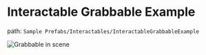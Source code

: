 # Interactable Grabbable Example

path: `Sample Prefabs/Interactables/InteractableGrabbableExample`

![Grabbable in scene](../../../../static/img/GrabbableInScene.png)